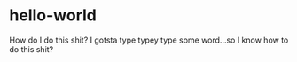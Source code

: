 # hello-world
How do I do this shit?
I gotsta type typey type some word...so I know how to do this shit?
